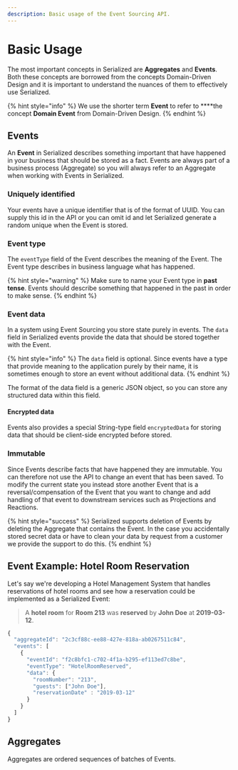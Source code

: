 ```yaml
---
description: Basic usage of the Event Sourcing API.
---
```


# Basic Usage

The most important concepts in Serialized are **Aggregates** and **Events**. Both these concepts are borrowed from the concepts Domain-Driven Design and it is important to understand the nuances of them to effectively use Serialized.

{% hint style="info" %}
We use the shorter term **Event** to refer to ****the concept **Domain Event** from Domain-Driven Design. 
{% endhint %}

## Events

An **Event** in Serialized describes something important that have happened in your business that should be stored as a fact. Events are always part of a business process \(Aggregate\) so you will always refer to an Aggregate when working with Events in Serialized.

### Uniquely identified

Your events have a unique identifier that is of the format of UUID. You can supply this id in the API or you can omit id and let Serialized generate a random unique when the Event is stored.

### Event type

The `eventType` field of the Event describes the meaning of the Event. The Event type describes in business language what has happened.

{% hint style="warning" %}
Make sure to name your Event type in **past tense**. Events should describe something that happened in the past in order to make sense.
{% endhint %}

### Event data

In a system using Event Sourcing you store state purely in events. The `data` field in Serialized events provide the data that should be stored together with the Event.

{% hint style="info" %}
The `data` field is optional. Since events have a type that provide meaning to the application purely by their name, it is sometimes enough to store an event without additional data.
{% endhint %}

The format of the data field is a generic JSON object, so you can store any structured data within this field.

#### Encrypted data

Events also provides a special String-type field `encryptedData` for storing data that should be client-side encrypted before stored. 

### Immutable

Since Events describe facts that have happened they are immutable. You can therefore not use the API to change an event that has been saved. To modify the current state you instead store another Event that is a reversal/compensation of the Event that you want to change and add handling of that event to downstream services such as Projections and Reactions.

{% hint style="success" %}
Serialized supports deletion of Events by deleting the Aggregate that contains the Event. In the case you accidentally stored secret data or have to clean your data by request from a customer we provide the support to do this.
{% endhint %}

## Event Example: Hotel Room Reservation

Let's say we're developing a Hotel Management System that handles reservations of hotel rooms and see how a reservation could be implemented as a Serialized Event:

> A **hotel room** for **Room 213** was **reserved** by **John Doe** at **2019-03-12**.

```javascript
{
  "aggregateId": "2c3cf88c-ee88-427e-818a-ab0267511c84",
  "events": [
    {
      "eventId": "f2c8bfc1-c702-4f1a-b295-ef113ed7c8be",
      "eventType": "HotelRoomReserved",
      "data": {
        "roomNumber": "213",
        "guests": ["John Doe"],
        "reservationDate" : "2019-03-12"
      }
    }
  ]
}
```

## Aggregates

Aggregates are ordered sequences of batches of Events. 





